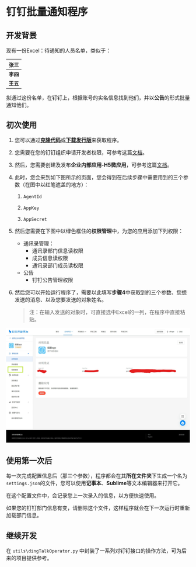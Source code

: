 # 钉钉批量通知程序

## 开发背景

现有一份Excel：待通知的人员名单，类似于：

| **张三** |
| -------- |
| **李四** |
| **王五** |

拟通过这份名单，在钉钉上，根据账号的实名信息找到他们，并以**公告**的形式批量通知他们。

## 初次使用

1. 您可以通过[**克隆代码**](https://github.com/laorange/dingtalk_sender/archive/refs/heads/master.zip)或[**下载发行版**](https://github.com/laorange/dingtalk_sender/releases)来获取程序。

2. 您需要在您的钉钉组织申请开发者权限，可参考这篇[文档](https://open.dingtalk.com/document/dashboard/become-a-dingtalk-developer)。

3. 然后，您需要创建及发布**企业内部应用-H5微应用**，可参考这篇[文档](https://open.dingtalk.com/document/org/microapplication-creation-and-release-process)。

4. 此时，您会来到如下图所示的页面，您会得到在后续步骤中需要用到的三个参数（在图中以红笔遮盖的地方）：

   1. `AgentId`

   1. `AppKey`

   1. `AppSecret`

5. 然后您需要在下图中以绿色框住的**权限管理**中，为您的应用添加下列权限：

   + 通讯录管理：
     + 通讯录部门信息读权限
     + 成员信息读权限
     + 通讯录部门成员读权限
   + 公告
     + 钉钉公告管理权限

6. 然后您可以开始运行程序了，需要以此填写**步骤4**中获取到的三个参数、您想发送的消息、以及您要发送的对象姓名。

   > 注：在输入发送的对象时，可直接选中Excel的一列，在程序中直接粘贴。

![demo.jpeg](assets/demo.jpeg)



## 使用第一次后

每一次完成配置信息后（那三个参数），程序都会在其**所在文件夹**下生成一个名为`settings.json`的文件，您可以使用**记事本**、**Sublime**等文本编辑器来打开它。

在这个配置文件中，会记录您上一次录入的信息，以方便快速使用。

如果您的钉钉部门信息有变，请删除这个文件，这样程序就会在下一次运行时重新加载部门信息。

## 继续开发

在 `utils\dingTalkOperator.py` 中封装了一系列对钉钉接口的操作方法，可为后来的项目提供参考。